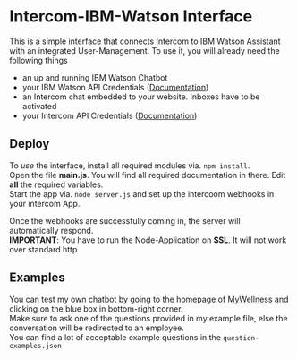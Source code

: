 Intercom-IBM-Watson Interface
=================

This is a simple interface that connects Intercom to IBM Watson Assistant with an integrated User-Management. 
To use it, you will already need the following things
- an up and running IBM Watson Chatbot
- your IBM Watson API Credentials ([Documentation](https://cloud.ibm.com/apidocs/assistant))
- an Intercom chat embedded to your website. Inboxes have to be activated
- your Intercom API Credentials ([Documentation](https://developers.intercom.com/intercom-api-reference/reference))


Deploy
------------

To *use* the interface, install all required modules via. `npm install`.  
Open the file **main.js**. You will find all required documentation in there. Edit **all** the required variables.  
Start the app via. `node server.js` and set up the intercoom webhooks in your intercom App.  
  
Once the webhooks are successfully coming in, the server will automatically respond.  
**IMPORTANT**: You have to run the Node-Application on **SSL**. It will not work over standard http

Examples
------------

You can test my own chatbot by going to the homepage of [MyWellness](https://mywellness.de) and clicking on the blue box in bottom-right corner.  
Make sure to ask one of the questions provided in my example file, else the conversation will be redirected to an employee.  
You can find a lot of acceptable example questions in the `question-examples.json`
